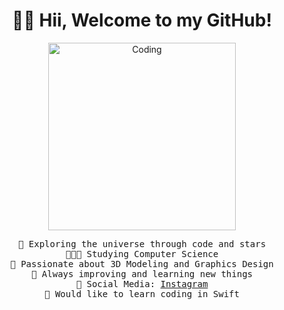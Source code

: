 <h1 align="center">👋🏼 Hii, Welcome to my GitHub!</h1>

<p align="center">
  <img src="https://preview.redd.it/qwn3slk3bw991.gif?width=640&crop=smart&auto=webp&s=fb85e92b6d25dcae5868857701d4a653b4f0835d" alt="Coding" width="300">
</p>

<p align="center">
  <samp>
    🌌 Exploring the universe through code and stars<br>
    👨🏼‍💻 Studying Computer Science<br>
    💟 Passionate about 3D Modeling and Graphics Design<br>
    🚀 Always improving and learning new things<br>
    📲 Social Media: <a href="https://www.instagram.com/valentino.ivanovski/" target="_blank">Instagram</a><br>
    🦅 Would like to learn coding in Swift
  </samp>
</p>
